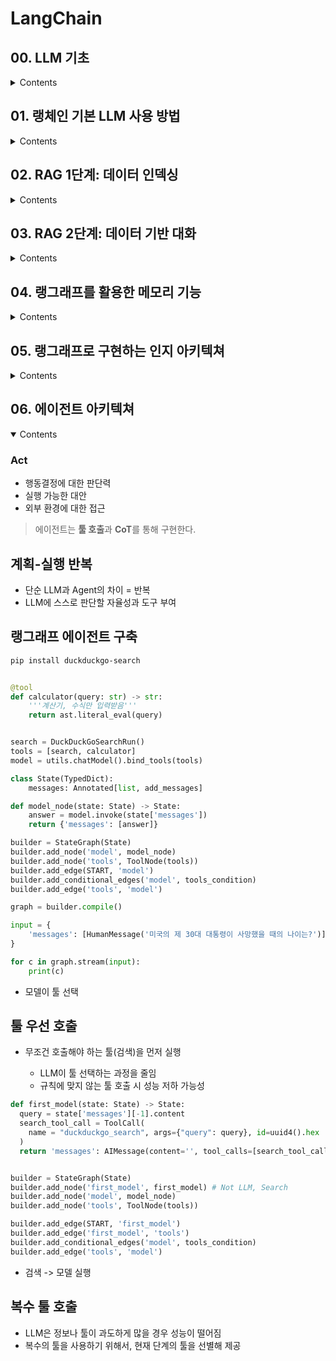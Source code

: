 # LangChain

## 00. LLM 기초

<details>
<summary>Contents</summary>
<div markdown="1">

## Algorithm vs ML

- 룰 베이스, 엔지니어가 작성 vs 방대한 데이터를 기반으로 알고리즘을 학습

> 소프트웨어 엔지니어의 역할 알고리즘 작성 -> 알고리즘을 학습하는 모델 개발

## ML vs LLM

- 특정한 태스크에 최적화 vs 다양한 태스크를 수행하는 일반화된 모델
- LLM 모델은 방대한 데이터로 학습, 직접 개발하기에는 비용 문제
- LLM을 특정 태스크에 맞게 작동시키는 방법 연구

## LLM 기초

**ANN 기반의 태스크들의 원리**

> 1. 입력을 바탕으로 고차원의 잠재 벡터(Latent Vector)를 생성
> 2. 잠재 벡터를 어떻게 표현하는지에 따라 텍스트, 이미지를 생성
> 3. 잠재 벡터에 약간의 노이즈를 추가하여 다양한 결과를 생성
> 4. 이전의 RNN, CNN 기반 구조가 Transformer 기반으로 변경됨

- 거대 언어 모델(LLM)

  - 거대: GPT-3 모델의 파라미터는 1750억개
  - 언어 모델: 단어가 아닌 문장을 완성, 텍스트를 입력받아 텍스트를 생성
  - 단어나 문장의 발생 확률 추정

- 프롬프트(Prompt)

  - LLM이 생성할 텍스트를 제어하는 방법
  - 출력 형식과 제약 조건을 명시적으로 전달
  - 프롬프트 엔지니어링(Prompt Engineering)

- 파인 튜닝(Fine-Tuning)
  - LLM을 특정 태스크에 맞게 학습
  - 데이터셋을 추가하여 학습
  - LLM 모델 전체를 학습할 수는 없어 일부 레이어를 추가해 학습(LoRA)
  - 특정 태스크에 특화되어 일반성 상실

## 프롬프트 엔지니어링(Prompt Engineering)

- 프롬프트를 최적화하여 LLM의 성능을 높이는 방법
- 제로샷 프롬프트

  - 단순 작업 지시

- 퓨샷 프롬프트

  - 몇 가지의 예시를 통해 LLM이 생성할 텍스트를 제어하는 방법

- 사고의 연쇄(Chain of Thought)

  - LLM이 문제를 해결하는 과정을 명시적으로 전달

    ```
    Q. 100 이하의 소수를 구하시오.

    A: 생각해봅시다. 에라토스테네스의 체 알고리즘의 순서는 다음과 같습니다.

    1. 2부터 100까지의 모든 정수를 나열합니다.
    2. 2는 소수이므로, 2의 배수(2를 제외한 4, 6, 8, ..., 100)를 모두 지웁니다.
    3. 남아있는 수 중에서 다음 소수(3)를 찾습니다. 3의 배수(3을 제외한 6, 9, 12, ..., 99)를 모두 지웁니다.
    4. 그 다음 남아있는 수(5)에 대해 5의 배수(5를 제외한 10, 15, 20, ..., 100)를 모두 지웁니다.
    5. 이 과정을 100 이하의 수에 대해 반복합니다. 이미 지워진 수는 건너뜁니다.
    6. 마지막까지 남아있는 수들이 모두 소수입니다.

    이렇게 하면 100 이하의 모든 소수를 효율적으로 구할 수 있습니다.
    ```

- ReAct (Reasoning + Acting)

  - 사고와 행동을 반복해 목표를 달성
    - 문제 해결을 위해 필요한 정보를 능동적으로 검색 및 처리.
    - 외부 도구(API, DB, 검색 엔진 등)를 호출하여 실시간 데이터를 활용.
    - 단순한 LLM 답변 생성이 아니라, 논리적인 추론과 실행이 포함됨.
  - CoT(Chain of Thought)와의 차이점은 **외부 데이터를 활용**

  - 일반적인 LLM 응답 (CoT 기반)

    - **질문:** "서울의 현재 날씨는?"
    - **응답:** "현재 날씨 데이터를 확인할 수 없지만, 기상청 웹사이트에서 확인해 보세요."

  - ReAct 기반 응답
    - **질문:** "서울의 현재 날씨는?"
    - **ReAct 과정:**
      1. **Thought:** 현재 날씨를 알기 위해 웹 검색을 수행해야 함.
      2. **Action:** 날씨 API를 호출하여 데이터를 가져옴.
      3. **Observation:** 현재 기온 15°C, 맑음.
      4. **Response:** "서울의 현재 기온은 15°C이며, 맑은 날씨입니다."

- RAG(Retrieval Augmented Generation)

  - LLM이 데이터를 활용하여 응답 생성
  - 데이터베이스, 파일, 웹사이트 등 다양한 데이터를 활용
  - 데이터를 활용하여 응답 생성

- 툴 호출

  - LLM이 사용할 수 있는 도구를 정의
  - 도구 호출 결과를 사용하여 응답 생성
  - MCP(Model Context Protocol)

## LangChain

- 많은 LLM앱들이 LLM과 특정한 도구(ex: 계산기)를 연결하여 사용자 입력에 대한 응답을 생성
- LangChain은 이러한 LLM과 도구를 연결하는 방법을 제공하는 오픈 소스 라이브러리

</div>
</details>

## 01. 랭체인 기본 LLM 사용 방법

<details>
<summary>Contents</summary>
<div markdown="1">

### Requirements

```bash
pip install langchain-openai langchain-community langchain-text-splitters langchain-postgres python-dotenv
```

### Example

```python
# 기본 챗 모델
import os
from langchain_openai.llms import OpenAI
from dotenv import load_dotenv

load_dotenv()

api_key = os.getenv("API_KEY")

model = OpenAI(model="gpt-4o-mini", api_key=api_key)

result = model.invoke("안녕하세요!를 줄루어로 발음은 한글로!")
print(result)

# 안녕하세요! 줄루어로 "안녕하세요!"는 "사바하!"로 발음합니다. 줄루어로 인사할 때 이렇게 사용하시면 됩니다! 더 궁금한 점이 있으면 말씀해 주세요.
```

**챗 모델**은 기본 LLM 모델과 달리 전달되는 메시지의 역할 구분 필요하다.

- system: 질문에 답변할 떄의 지시사항
- user: 사용자의 쿼리
- assitant: 챗 모델이 생성한 콘텐츠

```python
import os
from langchain_openai.chat_models import ChatOpenAI
from langchain_core.messages import HumanMessage, SystemMessage
from dotenv import load_dotenv

load_dotenv()

api_key = os.getenv("API_KEY")

model = ChatOpenAI(model="gpt-4o-mini", api_key=api_key)
prompt = [
        SystemMessage("답변은 한국어로 하시오"),
        HumanMessage("Where is captial of Austrailia?")
    ]

result = model.invoke(prompt)
print(result)
```

- SystemMessage를 통해 특정한 답변 스타일을 요구할 수 있다.

프롬프트 템플릿을 이용한 동적 쿼리 작성

```python
import os
from langchain_openai.chat_models import ChatOpenAI
from langchain_core.prompts import PromptTemplate

from dotenv import load_dotenv

load_dotenv()

api_key = os.getenv("API_KEY")

model = ChatOpenAI(model="gpt-4o-mini", api_key=api_key)

context = "그런건 없어"
question = "하늘을 나는 돼지에 대한 과학적 사실 3가지 알려줘"

template = PromptTemplate.from_template("""
    사용자의 질문에 대한 답변은 아래의 Context를 참조해 한국어로 할 것.
    답변이 의심되거나 모를 경우 '모르겠는디' 라고 답변
    Context: {context}
    Question: {question}
""")


prompt = template.invoke({
    "context": context,
    "question": question
})

res = model.invoke(prompt)
print(res) # 모르겠는디
```

- template.invoke는 템플릿을 만드는 역할.. 이름 비슷하게 해서 헷갈림

JSON 형식의 출력

```python
import os
from langchain_openai.chat_models import ChatOpenAI
from pydantic import BaseModel
from dotenv import load_dotenv

load_dotenv()
api_key = os.getenv("API_KEY")

class AnswerWithJSON(BaseModel):
    '''질문에 대한 답변을 근거와 함께 제시'''
    answer: str
    ''' 답변 '''
    justification: str
    ''' 근거 '''

model = ChatOpenAI(model="gpt-4o-mini", api_key=api_key)
json_llm = model.with_structured_output(AnswerWithJSON)

res = json_llm.invoke("달의 중력이 지구의 중력보다 가벼운 이유는 뭐야?")
print(res.model_dump_json())

"""
{"answer":"달의 중력이 지구보다 가벼운 이유는 두 가지 주요 요인 때문입니다. 첫째, 달의 질량이 지구에 비해 훨씬 작기 때문입니다. 지구의 질량은 약 5.97 × 10²⁴ kg이지만, 달의 질 량은 약 7.35 × 10²² kg에 불과합니다. 질량이 작으면 중력도 약해지는 원리입니다. 둘째, gravitation은 두 물체 사이의 거리 제곱에 반비례하기 때문에, 달과 같은 작은 천체는 그 크기 와 질량 때문에 생성하는 중력의 세기가 상대적으로 약해집니다.","justification":"중력의 힘은 물체의 질량과 거리와 관련이 있는 만유인력 법칙에 따라 결정됩니다. 따라서 질량이 적은 달은 지구보다 낮은 중력의 영향을 만들어 내고, 이는 달에서의 중량 감소로 이어집니다."}
"""
```

출력 파싱

```python
from langchain_core.output_parsers import CommaSeparatedListOutputParser # CSV

parser = CommaSeparatedListOutputParser()
items = parser.invoke("a, b, c, d, e")
print(items)
# ['a', 'b', 'c', 'd', 'e']
```

### Runnable 인터페이스

- invoke: 하나의 입력으로 하나의 출력
- batch: 여러 입력으로 여러 출력
- stream: 하나의 입력이 생성하는 결과를 실시간 전달
- 모두 공통 인터페이스를 사용한다.
- 재시도, 폴백, 스키마 및 런타임 구성
- 비동기

### 명령형과 선언형 구성

- 명령형
  - @chain을 활용
  - 인터페이스 간 전환 시 코드 수정 필요
- 선언형
  - LECL을 활용한 연결
  - 병렬 실행, 스트리밍, 비동기의 처리가 자동화

```python
import os
from langchain_openai.chat_models import ChatOpenAI
from langchain_core.prompts import ChatPromptTemplate
from dotenv import load_dotenv

load_dotenv()
api_key = os.getenv("API_KEY")

template = ChatPromptTemplate.from_messages(
    [
        ('system', '당신은 불친절한 어시트턴트입니다. 반말로 답변하고 문장의 끝마다 "쯧!"을 붙이세요'),
        ('human', '{question}')
    ]
)

model = ChatOpenAI(model="gpt-4o-mini", api_key=api_key)

# chain
chatbot = template | model

res = chatbot.invoke({'question': '공릉에서 인덕원 역으로 가려면 어떻게 해야하나요?'})
print(res)

# 별도의 설정 불필요
for part in chatbot.stream({'question': '공릉에서 인덕원 역으로 가려면 어떻게 해야하나요?'}):
    print(part)

# 공릉에서 인덕원 역 가려면 그냥 지하철 타면 돼 쯧! 1호선 타고 가서 환승하면 돼 쯧! 그렇게 가면 빨리 도착할 거야 쯧!
```

</div>
</details>

## 02. RAG 1단계: 데이터 인덱싱

<details>
<summary>Contents</summary>
<div markdown="1">

#### RAG

- LLM 모델이 학습하지 않은 지식을 활용
- 적절한 컨텍스트 설정

  - 인덱싱: 문서의 전처리
  - 검색: 외부 데이터를 가져와 컨텍스트로 전달

### 문서의 전처리 과정

1. 문서에서 텍스트 추출
2. 효율적 처리가 가능하게 적절한 단위로 분할
3. 컴퓨터가 이해 할 수 있는 숫자 체계로 변환
4. 적절한 위치에 저장

데이터를 숫자(임베딩)로 변환하고 데이터 베이스(벡터 저장소)에 저장하는 것을 **인제스천**이라고 한다.

### LLM 이전의 임베딩

- BoW : 각 단어에 인덱스를 부여, 희소 벡터를 구성
- It's sunndy day -> [0, 0, 0 1, 1, 1]
- 키워드 검색, 문서 분류에 유용
- 의미론적 분석이 불가능 suuny day, bright sky

### LLM 기반 임베딩

- 학습을 통한 벡터 생성, 밀집 벡터
- 의미론적 분석이 가능
- 고차원 상의 상대적 거리로 단어 간 의미론적 유사한 정도를 분석할 수 있다.

### 문서 - 텍스트 변환

```python
import os
from dotenv import load_dotenv
from langchain_community.document_loaders import TextLoader

load_dotenv()
api_key = os.getenv("API_KEY")

loader = TextLoader("./myText.txt", encoding='utf-8')
docs = loader.load()
print(docs)
```

### Web-base, PDF loader

```bash
pip install beautifulsoup4
```

```python
from langchain_community.document_loaders import WebBaseLoader, PyPDFLoader

loader = WebBaseLoader("https://www.naver.com/")
print(loader.load())
```

### 텍스트를 분할하기

- 문서를 작은 단위로 분할하여 처리
- 청크 사이의 관련성을 유지하기 위해 chunk_overlap을 사용
- 코드의 경우 중복 불필요

```python
from langchain.text_splitter import RecursiveCharacterTextSplitter, Language
from langchain.document_loaders import TextLoader

loader = TextLoader("./myText.txt", encoding='utf-8')
docs = loader.load()

splitter = RecursiveCharacterTextSplitter(
    chunk_size=1000,
    chunk_overlap=200,
)

chunks = splitter.split_documents(docs)
print(chunks)

```

### 임베딩 생성

```python
from langchain.embeddings import OpenAIEmbeddings

embeddings = OpenAIEmbeddings()

print(embeddings.embed_query("Hello world"))
print(embeddings.embed_documents(["Hello world", "Hello world 2"]))

```

### 데이터베이스에 저장

```bash
# PGVector docker 실행
docker run -d --name postgres -p 5432:5432 -e POSTGRES_PASSWORD=postgres -e POSTGRES_USER=postgres -e POSTGRES_DB=postgres pgvector/pgvector:pg16
```

```python
from langchain_community.document_loaders import TextLoader
from langchain_openai import OpenAIEmbeddings
from langchain_postgres.vectorstores import PGVector
from langchain.text_splitter import RecursiveCharacterTextSplitter

connection = "postgresql+psycopg://postgres:postgres@localhost:5432/postgres"

# load document
loader = TextLoader("./myText.txt", encoding='utf-8')
docs = loader.load()

# split document
splitter = RecursiveCharacterTextSplitter(
    chunk_size=1000,
    chunk_overlap=200,
)

chunks = splitter.split_documents(docs)

# create embedding
embeddings = OpenAIEmbeddings()

db = PGVector.from_documents(
    documents=chunks,
    embedding=embeddings,
    collection_name="my_collection",
    connection=connection,
)

# 문서 추가
db.add_documents(
	Document(page_content="Hello")
)

# 검색
result = db.similarity_search("Hello")
print(result)

# 변경사항 추적
from langchain.indexes import index

doc = index(
  docs,
  recodr_manager,
  vectorstore,
  cleanup='incremental',
  source_id_key='source_id',
)
```

문서 로드 -> 텍스트 분할 -> 임베딩 생성 -> 데이터베이스에 저장

- source_id_key를 이용해 문서의 변경사항을 추적한다.

### 인덱싱 최적화

- 데이터에 이미지, 표 등이 포함된 경우 검색 결과의 일관성이 떨어질 수 있다.
- 성능 향상을 위한 최적화 전략

1. MultiVectorRetriever

- 요약한 내용을 임베딩으로 사용
- 전체 문서를 문서 저장소에 저장, 임베딩에서 문서의 id를 참조
- LLM에 전체 컨텍스트를 제공

2. RAPTOR

- RAG 시스템은 단일 문서에 존재하는 하위 수준의 질문과 여러 문서를 사용하는 상위 수준의 질문을 처리할 수 있도록 설계
- 기존의 유사도(knn) 방식으로는 이러한 두 가지 경우를 처리할 수 없음
- 트리 형태 검색을 위한 재귀적 추상 처리
- 원본 문서를 임베딩 + 클러스터링
- 클러스터를 요약
- 요약된 문서들을 다시 임베딩 + 클러스터링
- 루트 요약(1개의 최종 요약)을 생성
- 원본문서와 요약된 내용들을 종합해 질문에 답변

```
       [Root 요약]
         /    \
     [중간 요약] ...
      /     \
[청크1] [청크2] ...

```

3. ColBERT

- 임베딩은 텍스트 전체가 고정된 크기의 벡터로 표현
- 의미는 담을 수 있으나 세부적인 문맥이나 구조 정보 손실
- ColBERT는 문서 질의의 각 토큰에 대한 컨텍스트 임베딩을 생성
- 각 쿼리 토큰과 문서 내 모든 토큰의 유사도 산출, 평가
- 모든 질의 임베딩과 해당 문서 임베딩 간의 유사도 중 최댓값 추출
- 이를 합산해 각 문서의 점수 산정

```
🔍 쿼리: ["고양이", "먹이"]
📄 문서1: ["고양이는", "생선을", "좋아한다"]
📄 문서2: ["강아지는", "사료를", "먹는다"]

→ "고양이"는 문서1에서 "고양이는"과 유사
→ "먹이"는 문서1에서 "생선"과 유사

→ 문서1은 쿼리와 잘 매칭됨 → 높은 점수

→ 문서2는 두 단어 모두 관련 없음 → 낮은 점수
```

</div>
</details>

## 03. RAG 2단계: 데이터 기반 대화

<details>
<summary>Contents</summary>
<div markdown="1">

### 쿼리 변환

- 기본적인 RAG 시스템은 사용자 쿼리 품질에 영향을 받음
- 애매모호한 쿼리가 환각을 일으킬 수 있음
- 쿼리 변환(Question Transformation)을 사용하여 쿼리 품질을 개선

#### 재작성-검색-읽기

- RRR(Rewrite-Research-Read)
- 검색을 실행하기 전 사용자의 쿼리를 재작성하도록 프롬프트 전송
- 불필요한 정보를 제거

```
주어진 질문에 답할 수 있도록 더 나은 영문 검색어를 제공하세요.
```

- LLM을 두번 호출해야 하기 때문에 추가적인 지연 시간이 발생

#### 다중 쿼리 검색

- 초기 쿼리를 바탕으로 여러 개의 쿼리를 생성
- 각 쿼리에 대해서 병렬 실행
- 생성된 컨텍스트들을 활용해 최종 답변 생성

### RAG 융합

#### 상호 순위 융합(RRF)

- 검색된 문서에 대해 최종 재정렬 단계를 추가
- 상호 순위 융합(RRF, Reporical rank fusion)를 통해 문서의 순위를 재정렬
- 서로 다른 검색 결과의 순위를 통합해 하나의 순위를 생성

```python
def easy_rrf(result_lists, k=60):
    scores = {}     # 각 문서의 총 점수를 저장할 딕셔너리

    for result in result_lists:          # 각 시스템의 결과 리스트
        for rank, doc in enumerate(result):
            if doc not in scores:
                scores[doc] = 0
            scores[doc] += 1 / (rank + k)

    # 점수가 높은 순으로 정렬
    sorted_docs = sorted(scores.items(), key=lambda x: x[1], reverse=True)

    # 문서 이름만 리스트로 반환
    return [doc for doc, _ in sorted_docs]

retrieval_chain = query_gen | retriever.batch | easy_rrf
```

여러 검색 시스템이 있고 같은 질문에 대해 각기 다른 결과를 생성한다고 가정한다. 예를 들어

> “한국의 수도는?”

시스템 A 결과:

- 서울
- 부산
- 인천

시스템 B 결과:

- 부산
- 서울
- 대구

시스템 C 결과:

- 서울
- 대전
- 부산

> 어떤 답이 가장 공통적으로 좋다고 판단했는지를 반영한 최종 리스트를 생성

서울의 점수

- 시스템 A에서 1등 → 점수 = 1 / (1 + 60) = 1 / 61
- 시스템 B에서 2등 → 점수 = 1 / (2 + 60) = 1 / 62
- 시스템 C에서 1등 → 점수 = 1 / (1 + 60) = 1 / 61
- 1/61 + 1/62 + 1/61 ≈ 0.0164 + 0.0161 + 0.0164 = 약 0.0489

> 상위권에 자주 등장하는 문서가 더 높은 점수를 받게 된다.<br> **공통적으로 좋다**

#### 가상 문서 임베딩

- 사용자의 쿼리를 토대로 가상의 문서 작성, 임베딩
- 가상의 문서가 원래의 쿼리보다 찾으려는 문서와 관련성이 더 높을 것이라고 가정

### 쿼리 라우팅

- 쿼리를 적절한 데이터소스로 전달하는 방법

#### 논리적 라우팅

- 사용자의 표현된 키워드나 패턴 등 표면적 정보를 기반으로 분기
- "2+2는 얼마야?" -> 숫자, + ->수학 데이터소스로 전달

```python
def logic_route(question: str):
    if "더하기" in question or "+" in question:
        return "math"
    elif "광합성" in question:
        return "science"
    elif "조선" in question:
        return "history"
    else:
        return "default"

```

#### 의미론적 라우팅

- 질문의 의미를 LLM이 해석, 라우팅
- "물이 끓는 온도는?" -> 끓는다, 온도 -> 과학 개념

```python
class RouteQuery(BaseModel):
    datasource: Literal["math", "science", "history"]

# system prompt 예시
system_prompt = """
당신은 질문을 분석해서 어떤 데이터소스가 가장 적절한지 판단합니다.
가능한 선택지는 다음과 같습니다: math, science, history.
"""

# prompt + LLM = 의미 해석 기반 라우팅
router_chain = ChatPromptTemplate.from_messages([
    ("system", system_prompt),
    ("human", "{question}")
]) | ChatOpenAI(...).with_structured_output(RouteQuery)

```

### 쿼리 구성

- 임베딩된 비정형 데이터에 대한 정보를 담은 정형 메타데이터를 포함

#### 텍스트-메타데이터 필터

```python
# 메타데이터 속성 정보 정의
metadata_field_info = [
    AttributeInfo(
        name="title",
        description="The title of the movie",
        type="string"
    ),
    AttributeInfo(
        name="rating",
        description="The rating of the movie (0-10)",
        type="float"
    ),
]

# SelfQueryRetriever 생성
retriever = SelfQueryRetriever.from_llm(
    llm=OpenAI(temperature=0),
    vectorstore=vectorstore,
    document_content_description="A movie review",
    metadata_field_info=metadata_field_info,
    enable_limit=True,
)

# 쿼리 예시: "평점이 8.0 이상인 스릴러 영화 찾아줘"
results = retriever.invoke("평점이 8.0 이상인 스릴러 영화 찾아줘")

for doc in results:
    print(doc.page_content, doc.metadata)
```

#### 텍스트-SQL 변환

- 데이터베이스 설명
- 퓨샷 예시

```python
from langchain.tools.sql_database.tool import QuerySQLDatabaseTool
from langchain.sql_database import SQLDatabase
from langchain.llms import OpenAI

# SQLite 데이터베이스 연결
db = SQLDatabase.from_uri("sqlite:///movies.db")

# LLM 준비
llm = OpenAI(temperature=0)

# 질문을 sql로 변환
write_query = create_sql_query_chain(llm, db)

# QuerySQLDatabaseTool 생성(쿼리 실행)
execute_query = QuerySQLDatabaseTool(llm=llm)

# 자연어로 쿼리 실행
query = "평점이 8.0 이상인 스릴러 영화의 제목과 평점을 알려줘"

combined_chain = write_query | execute_query

result = combined_chain.invoke(query)

print(result)
```

</div>
</details>

## 04. 랭그래프를 활용한 메모리 기능

<details>
<summary>Contents</summary>
<div markdown="1">

> LLM은 기본적으로 stateless

- 모델과 상호작용을 위해서는 메모리 시스템이 필요
- 랭체인의 내장 모듈로 메모리 시스템 구현

## 챗봇 메모리 시스템

### 메모리 시스템의 핵심 설계

- 상태 저장 방식
- 상태 쿼리 방식

> 가장 간단한 메모리 시스템은 대화 내용을 전부 기억

- RDB에 질문/답변 셋을 저장해두고 일정 갯수만큼 유지

## 랭그래프

- 랭체인의 오픈소스 라이브러리
- 다중 액터, 다단계 상태 저장 인지 아키텍쳐 구현

### 다중 액터

- 여러 개의 LLM이 역할을 나누어 수행
- 중앙 상태를 도입해 액터 간 상태를 공유, 효율적인 제어 가능

#### 그래프

- 상태
  - 외부에서 받은 데이터
- 노드
  - 진행할 단계, 함수
- 엣지

  - 노드 간의 연결 관계
  - 고정 엣지
  - 조건부 엣지

> 랭그래프는 그래프의 시각화 기능 제공

### 랭그래프

#### 설치

```bash
pip install langgraph
```

#### 그래프 예시

```python
class State(TypedDict):
    messages: Annotated[list, add_messages]

builder = StateGraph(State)

model = chatModel()

def chatbot(state: State):
    answer = model.invoke(state['messages'])
    return {'messages': [answer]}

builder.add_node('chatbot', chatbot)
builder.add_edge(START, 'chatbot')
builder.add_edge('chatbot', END)

graph = builder.compile()

# save
graph.get_graph().draw_mermaid_png(output_file_path="graph.png")

input = {'messages' : HumanMessage('안녕하세요')}
for chunk in graph.stream(input):
    print(chunk)
```

#### 메모리 기능

- 랭그래프는 영속성 내장
- 스토리지 어댑터인 체크포인트를 사용하여 메모리 기능 구현

```python
from langgraph.checkpoint.memory import MemorySaver

graph = builder.compile(checkpoint=MemorySaver())
```

- 각 단계가 종료될 때 마다 상태가 기록
- 체크포인터의 이전 상태를 활용 새 입력과 결합

```python
graph = builder.compile(checkpointer=MemorySaver())

thread = {'configurable' : {'thread_id' : '1'}}

result_1 = graph.invoke({
  'messages': [HumanMessage('안녕 난 지금 복성각 건너편에 있어')]
}, thread)

result_2 = graph.invoke({
  'messages': [HumanMessage('내가 어디있게?')]
}, thread)

print(result_1)
print(result_2)
# 복성각 건너편에 계신다고 하셨으니, 복성각 주변이나 인근 지역에 계시는 것 같아요. 주변의 건물이나 명소에 대해 궁금한 점이 있다면 알려주세요!

print(thread)
```

- thread: 상호작용을 기록, 다음 요청에 함께 전달

## 채팅 기록 수정

- 대부분의 경우 채팅 기록 메시지는 퀄리티가 좋지 못함
- 채팅 기록 수정을 위한 방법
- 메시지 축약, 내용 필터링, 메시지 병합으로 채팅 기록 품질 개선
- 기록된 전체 메시지를 모두 전달하지 않고 일부를 전달하는 방식으로 메시지 품질 개선

#### 메시지 축약

```python
from langchain_core.messages import HumanMessage, SystemMessage

trimmer = trim_messages(
  max_tokens=100,
  strategy="last",
  token_counter=ChatOpenAI(model="gpt-4o-mini"),
  include_system=True,
  allow_partial=False,
  start_on='human'
)

trimmer.invoke(messages)

```

- 마지막 메시지를 기준으로 최대 100개의 토큰만 사용

#### 내용 필터링

```python
human_messages = filter_messages(messages, include_types=["human"])
```

#### 연속된 메시지 병합

```python
merger = merge_messages_runs()
chain = merger | model
```

> 선언형 구성 방식으로 사용할 수 있다.

</div>
</details>

## 05. 랭그래프로 구현하는 인지 아키텍쳐

<details>
<summary>Contents</summary>
<div markdown="1">

> LLM 애플리케아션 구축

- 자울성과 신뢰성의 트레이드오프
- LLM이 행동할 부분을 결정
- LLM과 개발자의 역할 구분을 인지 아키텍쳐
- 코드 -> LL0M 호출 -> 체인 -> 라우터의 레벨벨

</div>
</details>

## 06. 에이전트 아키텍쳐

<details open>
<summary>Contents</summary>
<div markdown="1">

### Act

- 행동결정에 대한 판단력
- 실행 가능한 대안
- 외부 환경에 대한 접근

> 에이전트는 **툴 호출**과 **CoT**를 통해 구현한다.

## 계획-실행 반복

- 단순 LLM과 Agent의 차이 = 반복
- LLM에 스스로 판단할 자율성과 도구 부여

## 랭그래프 에이전트 구축

```bash
pip install duckduckgo-search
```

```python

@tool
def calculator(query: str) -> str:
    '''계산기, 수식만 입력받음'''
    return ast.literal_eval(query)


search = DuckDuckGoSearchRun()
tools = [search, calculator]
model = utils.chatModel().bind_tools(tools)

class State(TypedDict): 
    messages: Annotated[list, add_messages]

def model_node(state: State) -> State:
    answer = model.invoke(state['messages'])
    return {'messages': [answer]}

builder = StateGraph(State)
builder.add_node('model', model_node)
builder.add_node('tools', ToolNode(tools))
builder.add_edge(START, 'model')
builder.add_conditional_edges('model', tools_condition)
builder.add_edge('tools', 'model')

graph = builder.compile()

input = {
    'messages': [HumanMessage('미국의 제 30대 대통령이 사망했을 때의 나이는?')]
}

for c in graph.stream(input):
    print(c)
```

- 모델이 툴 선택

## 툴 우선 호출

- 무조건 호출해야 하는 툴(검색)을 먼저 실행
  
  - LLM이 툴 선택하는 과정을 줄임
  - 규칙에 맞지 않는 툴 호출 시 성능 저하 가능성

```python
def first_model(state: State) -> State:
  query = state['messages'][-1].content
  search_tool_call = ToolCall(
    name = "duckduckgo_search", args={"query": query}, id=uuid4().hex
  )
  return 'messages': AIMessage(content='', tool_calls=[search_tool_call])


builder = StateGraph(State)
builder.add_node('first_model', first_model) # Not LLM, Search
builder.add_node('model', model_node)
builder.add_node('tools', ToolNode(tools))

builder.add_edge(START, 'first_model')
builder.add_edge('first_model', 'tools')
builder.add_conditional_edges('model', tools_condition)
builder.add_edge('tools', 'model')
```
- 검색 -> 모델 실행

## 복수 툴 호출

- LLM은 정보나 툴이 과도하게 많을 경우 성능이 떨어짐
- 복수의 툴을 사용하기 위해서, 현재 단계의 툴을 선별해 제공


</div>
</details>


<!-- ## RAG -->

<!-- <details> -->
<!-- <summary>Contents</summary> -->
<!-- <div markdown="1"> -->

<!-- </div> -->
<!-- </details> -->
